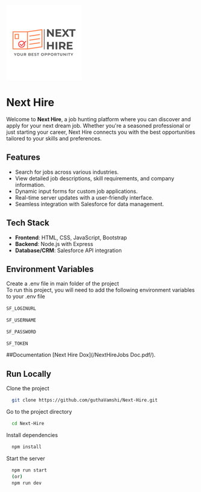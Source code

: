 
![Logo](Public/Images/next-hire.png)

# Next Hire

Welcome to **Next Hire**, a job hunting platform where you can discover and apply for your next dream job. Whether you're a seasoned professional or just starting your career, Next Hire connects you with the best opportunities tailored to your skills and preferences.

## Features
- Search for jobs across various industries.
- View detailed job descriptions, skill requirements, and company information.
- Dynamic input forms for custom job applications.
- Real-time server updates with a user-friendly interface.
- Seamless integration with Salesforce for data management.

## Tech Stack
- **Frontend**: HTML, CSS, JavaScript, Bootstrap
- **Backend**: Node.js with Express
- **Database/CRM**: Salesforce API integration


## Environment Variables
Create a .env file in main folder of the project </br>
To run this project, you will need to add the following environment variables to your .env file

`SF_LOGINURL`

`SF_USERNAME`

`SF_PASSWORD`

`SF_TOKEN`

##Documentation
[Next Hire Dox](/NextHireJobs Doc.pdf/).

## Run Locally

Clone the project

```bash
  git clone https://github.com/guthaVamshi/Next-Hire.git
```

Go to the project directory

```bash
  cd Next-Hire
```

Install dependencies

```bash
  npm install
```

Start the server

```bash
  npm run start 
  (or)
  npm run dev
```

